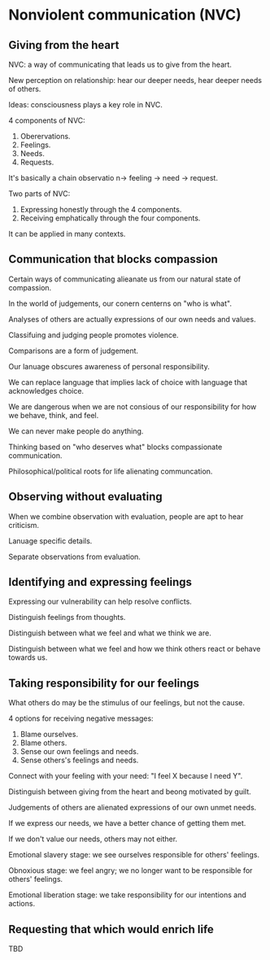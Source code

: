 # Nonviolent communication (NVC)

## Giving from the heart

NVC: a way of communicating that leads us to give from the heart.

New perception on relationship: hear our deeper needs, hear deeper needs of others.

Ideas: consciousness plays a key role in NVC.

4 components of NVC:

1.  Oberervations.
2.  Feelings.
3.  Needs.
4.  Requests.

It's basically a chain observatio n-> feeling -> need -> request.

Two parts of NVC:

1.  Expressing honestly through the 4 components.
2.  Receiving emphatically through the four components.

It can be applied in many contexts.

## Communication that blocks compassion

Certain ways of communicating alieanate us from our natural state of compassion.

In the world of judgements, our conern centerns on "who is what".

Analyses of others are actually expressions of our own needs and values.

Classifuing and judging people promotes violence.

Comparisons are a form of judgement.

Our lanuage obscures awareness of personal responsibility.

We can replace language that implies lack of choice with language that acknowledges choice.

We are dangerous when we are not consious of our responsibility for how we behave, think, and feel.

We can never make people do anything.

Thinking based on "who deserves what" blocks compassionate communication.

Philosophical/political roots for life alienating communcation.

## Observing without evaluating

When we combine observation with evaluation, people are apt to hear criticism.

Lanuage specific details.

Separate observations from evaluation.

## Identifying and expressing feelings

Expressing our vulnerability can help resolve conflicts.

Distinguish feelings from thoughts.

Distinguish between what we feel and what we think we are.

Distinguish between what we feel and how we think others react or behave towards us.

## Taking responsibility for our feelings

What others do may be the stimulus of our feelings, but not the cause.

4 options for receiving negative messages:

1.  Blame ourselves.
1.  Blame others.
1.  Sense our own feelings and needs.
1.  Sense others's feelings and needs.

Connect with your feeling with your need: "I feel X because I need Y".

Distinguish between giving from the heart and beong motivated by guilt.

Judgements of others are alienated expressions of our own unmet needs.

If we express our needs, we have a better chance of getting them met.

If we don't value our needs, others may not either.

Emotional slavery stage: we see ourselves responsible for others' feelings.

Obnoxious stage: we feel angry; we no longer want to be responsible for others' feelings.

Emotional liberation stage: we take responsibility for our intentions and actions.

## Requesting that which would enrich life

TBD
